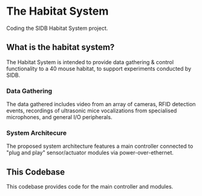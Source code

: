 # The Habitat System
Coding the SIDB Habitat System project.

## What is the habitat system?
The Habitat System is intended to provide data gathering & control functionality to a 40 mouse habitat, to support experiments conducted by SIDB.

### Data Gathering
The data gathered includes video from an array of cameras, RFID detection events, recordings of ultrasonic mice vocalizations from specialised microphones, and general I/O peripherals.

### System Architecure
The proposed system architecture features a main controller connected to "plug and play" sensor/actuator modules via power-over-ethernet. 

## This Codebase
This codebase provides code for the main controller and modules. 